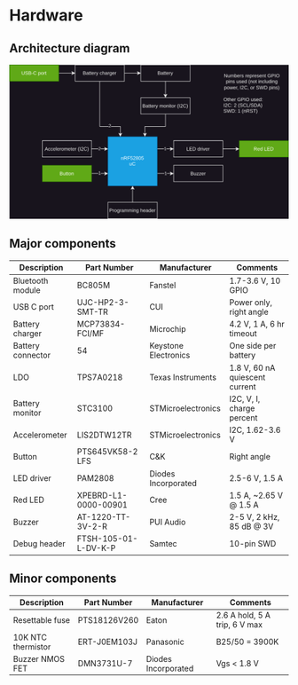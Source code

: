# Hardware

## Architecture diagram
![HW architecture diagram](/docs/DWG_HW-Architecture.svg)

## Major components
| Description           | Part Number           | Manufacturer          | Comments                          |
| --------------------- | --------------------- | --------------------- | --------------------------------- |
| Bluetooth module      | BC805M                | Fanstel               | 1.7-3.6 V, 10 GPIO                |
| USB C port            | UJC-HP2-3-SMT-TR      | CUI                   | Power only, right angle           |
| Battery charger       | MCP73834-FCI/MF       | Microchip             | 4.2 V, 1 A, 6 hr timeout          |
| Battery connector     | 54                    | Keystone Electronics  | One side per battery              |
| LDO                   | TPS7A0218             | Texas Instruments     | 1.8 V, 60 nA quiescent current    |
| Battery monitor       | STC3100               | STMicroelectronics    | I2C, V, I, charge percent         |
| Accelerometer         | LIS2DTW12TR           | STMicroelectronics    | I2C, 1.62-3.6 V                   |
| Button                | PTS645VK58-2 LFS      | C&K                   | Right angle                       |
| LED driver            | PAM2808               | Diodes Incorporated   | 2.5-6 V, 1.5 A                    |
| Red LED               | XPEBRD-L1-0000-00901  | Cree                  | 1.5 A, ~2.65 V @ 1.5 A            |
| Buzzer                | AT-1220-TT-3V-2-R     | PUI Audio             | 2-5 V, 2 kHz, 85 dB @ 3V          |
| Debug header          | FTSH-105-01-L-DV-K-P  | Samtec                | 10-pin SWD                        |

## Minor components
| Description           | Part Number           | Manufacturer          | Comments                          |
| --------------------- | --------------------- | --------------------- | --------------------------------- |
| Resettable fuse       | PTS18126V260          | Eaton                 | 2.6 A hold, 5 A trip, 6 V max     |
| 10K NTC thermistor    | ERT-J0EM103J          | Panasonic             | B25/50 = 3900K                    |
| Buzzer NMOS FET       | DMN3731U-7            | Diodes Incorporated   | Vgs < 1.8 V                       |